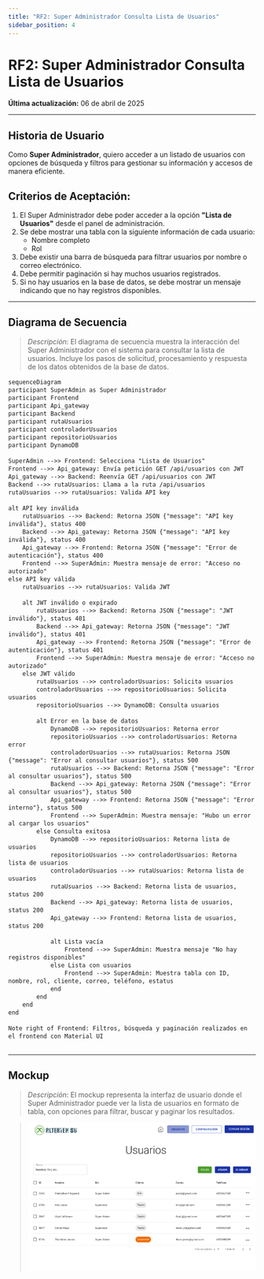 ```yaml
---
title: "RF2: Super Administrador Consulta Lista de Usuarios"
sidebar_position: 4
---
```


# RF2: Super Administrador Consulta Lista de Usuarios

**Última actualización:** 06 de abril de 2025

---

## Historia de Usuario

Como **Super Administrador**, quiero acceder a un listado de usuarios con opciones de búsqueda y filtros para gestionar su información y accesos de manera eficiente.

## **Criterios de Aceptación:**

1. El Super Administrador debe poder acceder a la opción **"Lista de Usuarios"** desde el panel de administración.
2. Se debe mostrar una tabla con la siguiente información de cada usuario:
   - Nombre completo
   - Rol
3. Debe existir una barra de búsqueda para filtrar usuarios por nombre o correo electrónico.
4. Debe permitir paginación si hay muchos usuarios registrados.
5. Si no hay usuarios en la base de datos, se debe mostrar un mensaje indicando que no hay registros disponibles.

---

## **Diagrama de Secuencia**

> _Descripción_: El diagrama de secuencia muestra la interacción del Super Administrador con el sistema para consultar la lista de usuarios. Incluye los pasos de solicitud, procesamiento y respuesta de los datos obtenidos de la base de datos.

```mermaid
sequenceDiagram
participant SuperAdmin as Super Administrador
participant Frontend
participant Api_gateway
participant Backend
participant rutaUsuarios
participant controladorUsuarios
participant repositorioUsuarios
participant DynamoDB

SuperAdmin -->> Frontend: Selecciona "Lista de Usuarios"
Frontend -->> Api_gateway: Envía petición GET /api/usuarios con JWT
Api_gateway -->> Backend: Reenvía GET /api/usuarios con JWT
Backend -->> rutaUsuarios: Llama a la ruta /api/usuarios
rutaUsuarios -->> rutaUsuarios: Valida API key

alt API key inválida
    rutaUsuarios -->> Backend: Retorna JSON {"message": "API key inválida"}, status 400
    Backend -->> Api_gateway: Retorna JSON {"message": "API key inválida"}, status 400
    Api_gateway -->> Frontend: Retorna JSON {"message": "Error de autenticación"}, status 400
    Frontend -->> SuperAdmin: Muestra mensaje de error: "Acceso no autorizado"
else API key válida
    rutaUsuarios -->> rutaUsuarios: Valida JWT

    alt JWT inválido o expirado
        rutaUsuarios -->> Backend: Retorna JSON {"message": "JWT inválido"}, status 401
        Backend -->> Api_gateway: Retorna JSON {"message": "JWT inválido"}, status 401
        Api_gateway -->> Frontend: Retorna JSON {"message": "Error de autenticación"}, status 401
        Frontend -->> SuperAdmin: Muestra mensaje de error: "Acceso no autorizado"
    else JWT válido
        rutaUsuarios -->> controladorUsuarios: Solicita usuarios
        controladorUsuarios -->> repositorioUsuarios: Solicita usuarios
        repositorioUsuarios -->> DynamoDB: Consulta usuarios

        alt Error en la base de datos
            DynamoDB -->> repositorioUsuarios: Retorna error
            repositorioUsuarios -->> controladorUsuarios: Retorna error
            controladorUsuarios -->> rutaUsuarios: Retorna JSON {"message": "Error al consultar usuarios"}, status 500
            rutaUsuarios -->> Backend: Retorna JSON {"message": "Error al consultar usuarios"}, status 500
            Backend -->> Api_gateway: Retorna JSON {"message": "Error al consultar usuarios"}, status 500
            Api_gateway -->> Frontend: Retorna JSON {"message": "Error interno"}, status 500
            Frontend -->> SuperAdmin: Muestra mensaje: "Hubo un error al cargar los usuarios"
        else Consulta exitosa
            DynamoDB -->> repositorioUsuarios: Retorna lista de usuarios
            repositorioUsuarios -->> controladorUsuarios: Retorna lista de usuarios
            controladorUsuarios -->> rutaUsuarios: Retorna lista de usuarios
            rutaUsuarios -->> Backend: Retorna lista de usuarios, status 200
            Backend -->> Api_gateway: Retorna lista de usuarios, status 200
            Api_gateway -->> Frontend: Retorna lista de usuarios, status 200

            alt Lista vacía
                Frontend -->> SuperAdmin: Muestra mensaje "No hay registros disponibles"
            else Lista con usuarios
                Frontend -->> SuperAdmin: Muestra tabla con ID, nombre, rol, cliente, correo, teléfono, estatus
            end
        end
    end
end

Note right of Frontend: Filtros, búsqueda y paginación realizados en el frontend con Material UI


```

---

## **Mockup**

> _Descripción_: El mockup representa la interfaz de usuario donde el Super Administrador puede ver la lista de usuarios en formato de tabla, con opciones para filtrar, buscar y paginar los resultados.

> ![Interfaz de consultar lista de usuarios](mockupConsultaListaUsuarios.PNG)
